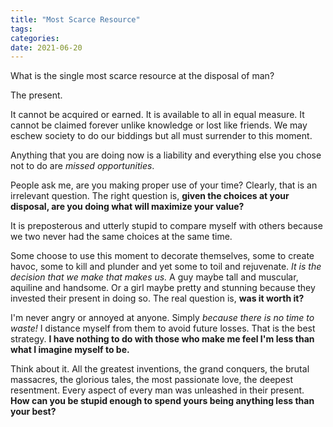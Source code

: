 ```yaml
---
title: "Most Scarce Resource"
tags:
categories: 
date: 2021-06-20
---
```


What is the single most scarce resource at the disposal of man?   

The present.   

It cannot be acquired or earned. It is available to all in equal measure. It cannot be claimed forever unlike knowledge or lost like friends. We may eschew society to do our biddings but all must surrender to this moment.    

Anything that you are doing now is a liability and everything else you chose not to do are _missed opportunities_.     

People ask me, are you making proper use of your time? Clearly, that is an irrelevant question. The right question is, **given the choices at your disposal, are you doing what will maximize your value?**   

It is preposterous and utterly stupid to compare myself with others because we two never had the same choices at the same time.    

Some choose to use this moment to decorate themselves, some to create havoc, some to kill and plunder and yet some to toil and rejuvenate. _It is the decision that we make that makes us._ A guy maybe tall and muscular, aquiline and handsome. Or a girl maybe pretty and stunning because they invested their present in doing so. The real question is, **was it worth it?**     

I'm never angry or annoyed at anyone. Simply _because there is no time to waste!_ I distance myself from them to avoid future losses. That is the best strategy. **I have nothing to do with those who make me feel I'm less than what I imagine myself to be.**         


Think about it. All the greatest inventions, the grand conquers, the brutal massacres, the glorious tales, the most passionate love, the deepest resentment. Every aspect of every man was unleashed in their present. **How can you be stupid enough to spend yours being anything less than your best?**     


